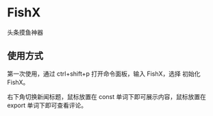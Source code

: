 # FishX

头条摸鱼神器

## 使用方式

第一次使用，通过 ctrl+shift+p 打开命令面板，输入 FishX，选择 初始化 FishX。

右下角切换新闻标题，鼠标放置在 const 单词下即可展示内容，鼠标放置在 export 单词下即可查看评论。